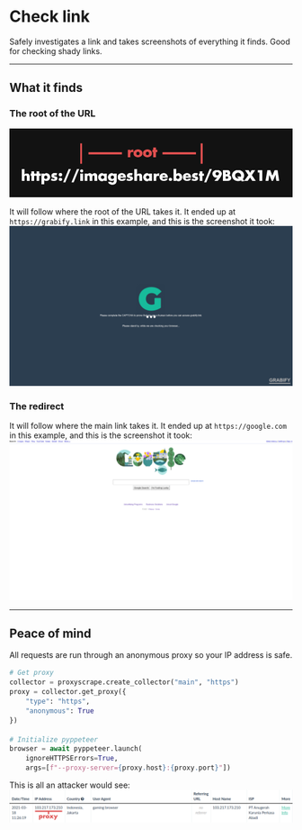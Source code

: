 # Check link
Safely investigates a link and takes screenshots of everything it finds. Good
for checking shady links.

---

## What it finds

### The root of the URL
![root example](images/root_example.png)

It will follow where the root of the URL takes it. It ended up at
`https://grabify.link` in this example, and this is the screenshot it took:
![root destination](images/root_destination.png)

### The redirect
It will follow where the main link takes it. It ended up at
`https://google.com` in this example, and this is the screenshot it took:
![redirect destination](images/redirect_destination.png)

---

## Peace of mind
All requests are run through an anonymous proxy so your IP address is safe.

```python
# Get proxy
collector = proxyscrape.create_collector("main", "https")
proxy = collector.get_proxy({
    "type": "https",
    "anonymous": True
})

# Initialize pyppeteer
browser = await pyppeteer.launch(
    ignoreHTTPSErrors=True,
    args=[f"--proxy-server={proxy.host}:{proxy.port}"])
```

This is all an attacker would see:
![ip grab example](images/ip_grab_example.png)
